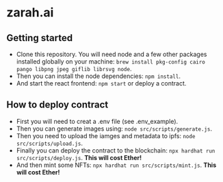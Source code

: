 # zarah.ai

## Getting started

* Clone this repository. You will need node and a few other packages installed globally on your machine: `brew install pkg-config cairo pango libpng jpeg giflib librsvg node`.
* Then you can install the node dependencies: `npm install`.
* And start the react frontend: `npm start` or deploy a contract.

## How to deploy contract

* First you will need to creat a .env file (see .env_example).
* Then you can generate images using: `node src/scripts/generate.js`.
* Then you need to upload the iamges and metadata to ipfs: `node src/scripts/upload.js`.
* Finally you can deploy the contract to the blockchain: `npx hardhat run src/scripts/deploy.js`. **This will cost Ether!**
* And then mint some NFTs: `npx hardhat run src/scripts/mint.js`. **This will cost Ether!**